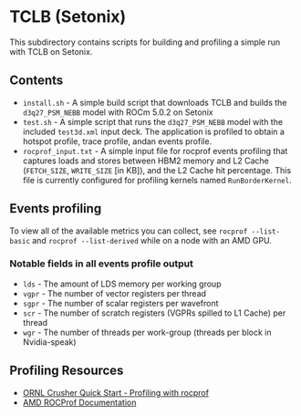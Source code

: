 # TCLB (Setonix)

This subdirectory contains scripts for building and profiling a simple run with TCLB on Setonix.

## Contents

* `install.sh` - A simple build script that downloads TCLB and builds the `d3q27_PSM_NEBB` model with ROCm 5.0.2 on Setonix
* `test.sh` - A simple script that runs the `d3q27_PSM_NEBB` model with the included `test3d.xml` input deck. The application is profiled to obtain a hotspot profile, trace profile, andan events profile.
* `rocprof_input.txt` - A simple input file for rocprof events profiling that captures loads and stores between HBM2 memory and L2 Cache (`FETCH_SIZE`, `WRITE_SIZE` [in KB]), and the L2 Cache hit percentage. This file is currently configured for profiling kernels named `RunBorderKernel`.


## Events profiling
To view all of the available metrics you can collect, see `rocprof --list-basic` and `rocprof --list-derived` while on  a node with an AMD  GPU.

### Notable fields in all events profile output

* `lds` - The amount of LDS memory per working group
* `vgpr` - The number of vector registers per thread
* `sgpr` - The number of scalar registers per wavefront
* `scr` - The number of scratch registers (VGPRs spilled to L1 Cache) per thread
* `wgr` - The number of threads per work-group (threads per block in Nvidia-speak)

## Profiling Resources

* [ORNL Crusher Quick Start - Profiling with rocprof](https://docs.olcf.ornl.gov/systems/crusher_quick_start_guide.html#getting-started-with-the-rocm-profiler)
* [AMD ROCProf Documentation](https://rocm.docs.amd.com/projects/rocprofiler/en/latest/rocprof.html)
